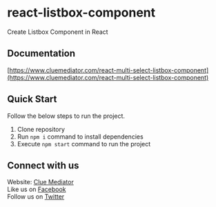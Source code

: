 # react-listbox-component
Create Listbox Component in React

## Documentation

[https://www.cluemediator.com/react-multi-select-listbox-component](https://www.cluemediator.com/react-multi-select-listbox-component)

## Quick Start

Follow the below steps to run the project.

1. Clone repository
2. Run `npm i` command to install dependencies
3. Execute `npm start` command to run the project

## Connect with us

Website: [Clue Mediator](https://www.cluemediator.com)  
Like us on [Facebook](https://www.facebook.com/thecluemediator)  
Follow us on [Twitter](https://twitter.com/cluemediator)
